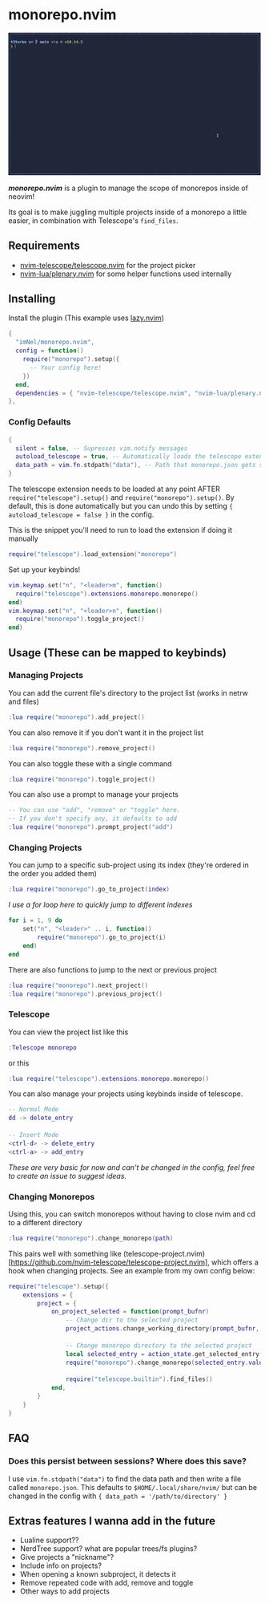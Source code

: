 # monorepo.nvim

![monorepo.nvim demo video. Shows opening a new monorepo and changing scopes using the plugin](demo.gif)

**_monorepo.nvim_** is a plugin to manage the scope of monorepos inside of neovim!

Its goal is to make juggling multiple projects inside of a monorepo a little easier, in combination with Telescope's `find_files`.

## Requirements

- [nvim-telescope/telescope.nvim](https://github.com/nvim-telescope/telescope.nvim) for the project picker
- [nvim-lua/plenary.nvim](https://github.com/nvim-lua/plenary.nvim) for some helper functions used internally

## Installing

Install the plugin (This example uses [lazy.nvim](https://github.com/folke/lazy.nvim))

```lua
{
  "imNel/monorepo.nvim",
  config = function()
    require("monorepo").setup({
      -- Your config here!
    })
  end,
  dependencies = { "nvim-telescope/telescope.nvim", "nvim-lua/plenary.nvim"},
},
```

### Config Defaults

```lua
{
  silent = false, -- Supresses vim.notify messages
  autoload_telescope = true, -- Automatically loads the telescope extension at setup
  data_path = vim.fn.stdpath("data"), -- Path that monorepo.json gets saved to
}
```

The telescope extension needs to be loaded at any point AFTER `require("telescope").setup()` and `require("monorepo").setup()`.
By default, this is done automatically but you can undo this by setting `{ autoload_telescope = false }` in the config.

This is the snippet you'll need to run to load the extension if doing it manually

```lua
require("telescope").load_extension("monorepo")
```

Set up your keybinds!

```lua
vim.keymap.set("n", "<leader>m", function()
  require("telescope").extensions.monorepo.monorepo()
end)
vim.keymap.set("n", "<leader>n", function()
  require("monorepo").toggle_project()
end)
```

## Usage (These can be mapped to keybinds)

### Managing Projects

You can add the current file's directory to the project list (works in netrw and files)

```lua
:lua require("monorepo").add_project()
```

You can also remove it if you don't want it in the project list

```lua
:lua require("monorepo").remove_project()
```

You can also toggle these with a single command

```lua
:lua require("monorepo").toggle_project()
```

You can also use a prompt to manage your projects

```lua
-- You can use "add", "remove" or "toggle" here.
-- If you don't specify any, it defaults to add
:lua require("monorepo").prompt_project("add")
```

### Changing Projects

You can jump to a specific sub-project using its index (they're ordered in the order you added them)

```lua
:lua require("monorepo").go_to_project(index)
```

_I use a for loop here to quickly jump to different indexes_

```lua
for i = 1, 9 do
	set("n", "<leader>" .. i, function()
		require("monorepo").go_to_project(i)
	end)
end
```

There are also functions to jump to the next or previous project

```lua
:lua require("monorepo").next_project()
:lua require("monorepo").previous_project()
```

### Telescope

You can view the project list like this

```lua
:Telescope monorepo
```

or this

```lua
:lua require("telescope").extensions.monorepo.monorepo()
```

You can also manage your projects using keybinds inside of telescope.

```lua
-- Normal Mode
dd -> delete_entry

-- Insert Mode
<ctrl-d> -> delete_entry
<ctrl-a> -> add_entry
```

_These are very basic for now and can't be changed in the config, feel free to create an issue to suggest ideas._

### Changing Monorepos

Using this, you can switch monorepos without having to close nvim and cd to a different directory

```lua
:lua require("monorepo").change_monorepo(path)
```

This pairs well with something like (telescope-project.nvim)[https://github.com/nvim-telescope/telescope-project.nvim], which offers a hook when changing projects.
See an example from my own config below:

```lua
require("telescope").setup({
	extensions = {
		project = {
			on_project_selected = function(prompt_bufnr)
				-- Change dir to the selected project
				project_actions.change_working_directory(prompt_bufnr, false)

				-- Change monorepo directory to the selected project
				local selected_entry = action_state.get_selected_entry(prompt_bufnr)
				require("monorepo").change_monorepo(selected_entry.value)

				require("telescope.builtin").find_files()
			end,
		}
	}
}
```

## FAQ

### Does this persist between sessions? Where does this save?

I use `vim.fn.stdpath("data")` to find the data path and then write a file called `monorepo.json`.
This defaults to `$HOME/.local/share/nvim/` but can be changed in the config with `{ data_path = '/path/to/directory' }`

## Extras features I wanna add in the future

- Lualine support??
- NerdTree support? what are popular trees/fs plugins?
- Give projects a "nickname"?
- Include info on projects?
- When opening a known subproject, it detects it
- Remove repeated code with add, remove and toggle
- Other ways to add projects
